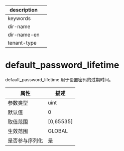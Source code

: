 |description||
|---|---|
|keywords||
|dir-name||
|dir-name-en||
|tenant-type||

# default_password_lifetime

default_password_lifetime 用于设置密码的过期时间。

| **属性**  |   **描述**    |
|---------|-------------|
| 参数类型    | uint        |
| 默认值     | 0           |
| 取值范围    | \[0,65535\] |
| 生效范围    | GLOBAL      |
| 是否参与序列化 | 是           |
